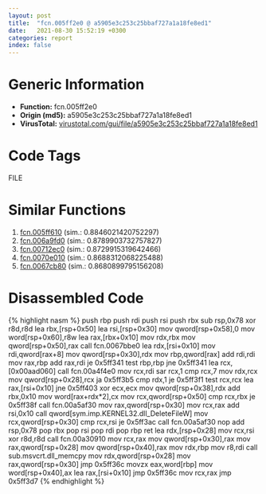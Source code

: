 ```yaml
---
layout: post
title:  "fcn.005ff2e0 @ a5905e3c253c25bbaf727a1a18fe8ed1"
date:   2021-08-30 15:52:19 +0300
categories: report
index: false
---
```


# Generic Information
- **Function:** fcn.005ff2e0
- **Origin (md5):** a5905e3c253c25bbaf727a1a18fe8ed1
- **VirusTotal:** [virustotal.com/gui/file/a5905e3c253c25bbaf727a1a18fe8ed1][virustotal_ref]

# Code Tags
<span class="tag" id="FILE">FILE</span>


# Similar Functions

1. [fcn.005ff610][similar_1_ref] (sim.: 0.8846021420752297)
2. [fcn.006a9fd0][similar_2_ref] (sim.: 0.8789903732757827)
3. [fcn.00712ec0][similar_3_ref] (sim.: 0.8729915319642466)
4. [fcn.0070e010][similar_4_ref] (sim.: 0.8688312068225488)
5. [fcn.0067cb80][similar_5_ref] (sim.: 0.8680899795156208)


# Disassembled Code

{% highlight nasm %}
push rbp
push rdi
push rsi
push rbx
sub rsp,0x78
xor r8d,r8d
lea rbx,[rsp+0x50]
lea rsi,[rsp+0x30]
mov qword[rsp+0x58],0
mov word[rsp+0x60],r8w
lea rax,[rbx+0x10]
mov rdx,rbx
mov qword[rsp+0x50],rax
call fcn.0067bbe0
lea rdx,[rsi+0x10]
mov rdi,qword[rax+8]
mov qword[rsp+0x30],rdx
mov rbp,qword[rax]
add rdi,rdi
mov rax,rbp
add rax,rdi
je 0x5ff341
test rbp,rbp
jne 0x5ff341
lea rcx,[0x00aad060]
call fcn.00a4f4e0
mov rcx,rdi
sar rcx,1
cmp rcx,7
mov rdx,rcx
mov qword[rsp+0x28],rcx
ja 0x5ff3b5
cmp rdx,1
je 0x5ff3f1
test rcx,rcx
lea rax,[rsi+0x10]
jne 0x5ff403
xor ecx,ecx
mov qword[rsp+0x38],rdx
add rbx,0x10
mov word[rax+rdx*2],cx
mov rcx,qword[rsp+0x50]
cmp rcx,rbx
je 0x5ff38f
call fcn.00a5af30
mov rax,qword[rsp+0x30]
mov rcx,rax
add rsi,0x10
call qword[sym.imp.KERNEL32.dll_DeleteFileW]
mov rcx,qword[rsp+0x30]
cmp rcx,rsi
je 0x5ff3ac
call fcn.00a5af30
nop 
add rsp,0x78
pop rbx
pop rsi
pop rdi
pop rbp
ret 
lea rdx,[rsp+0x28]
mov rcx,rsi
xor r8d,r8d
call fcn.00a30910
mov rcx,rax
mov qword[rsp+0x30],rax
mov rax,qword[rsp+0x28]
mov qword[rsp+0x40],rax
mov rdx,rbp
mov r8,rdi
call sub.msvcrt.dll_memcpy
mov rdx,qword[rsp+0x28]
mov rax,qword[rsp+0x30]
jmp 0x5ff36c
movzx eax,word[rbp]
mov word[rsp+0x40],ax
lea rax,[rsi+0x10]
jmp 0x5ff36c
mov rcx,rax
jmp 0x5ff3d7
{% endhighlight %}


[similar_1_ref]: /report/fcn.005ff610@a5905e3c253c25bbaf727a1a18fe8ed1
[similar_2_ref]: /report/fcn.006a9fd0@a5905e3c253c25bbaf727a1a18fe8ed1
[similar_3_ref]: /report/fcn.00712ec0@a5905e3c253c25bbaf727a1a18fe8ed1
[similar_4_ref]: /report/fcn.0070e010@a5905e3c253c25bbaf727a1a18fe8ed1
[similar_5_ref]: /report/fcn.0067cb80@a5905e3c253c25bbaf727a1a18fe8ed1
[virustotal_ref]: https://www.virustotal.com/gui/file/a5905e3c253c25bbaf727a1a18fe8ed1